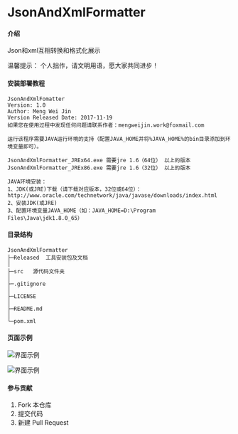 # JsonAndXmlFormatter

#### 介绍
Json和xml互相转换和格式化展示

温馨提示： 个人拙作，请文明用语，愿大家共同进步！

#### 安装部署教程
```
JsonAndXmlFomatter
Version: 1.0
Author: Meng Wei Jin
Version Released Date: 2017-11-19
如果您在使用过程中发现任何问题请联系作者：mengweijin.work@foxmail.com
   
运行该程序需要JAVA运行环境的支持（配置JAVA_HOME并将%JAVA_HOME%的bin目录添加到环境变量即可）。
   
JsonAndXmlFormatter_JREx64.exe 需要jre 1.6（64位） 以上的版本
JsonAndXmlFormatter_JREx86.exe 需要jre 1.6（32位） 以上的版本
   
JAVA环境安装：
1、JDK(或JRE)下载（请下载对应版本，32位或64位）：http://www.oracle.com/technetwork/java/javase/downloads/index.html
2、安装JDK(或JRE)
3、配置环境变量JAVA_HOME（如：JAVA_HOME=D:\Program Files\Java\jdk1.8.0_65）
```

#### 目录结构
```
JsonAndXmlFormatter
├─Released  工具安装包及文档
│
├─src   源代码文件夹
│
├─.gitignore
│
├─LICENSE
│
├─README.md
│
└─pom.xml 
```

#### 页面示例
![界面示例](https://images.gitee.com/uploads/images/2019/0207/125757_254bcabd_1644072.png "界面示例")

![界面示例](https://images.gitee.com/uploads/images/2019/0207/125830_4881c688_1644072.png "界面示例")

#### 参与贡献

1. Fork 本仓库
2. 提交代码
3. 新建 Pull Request

